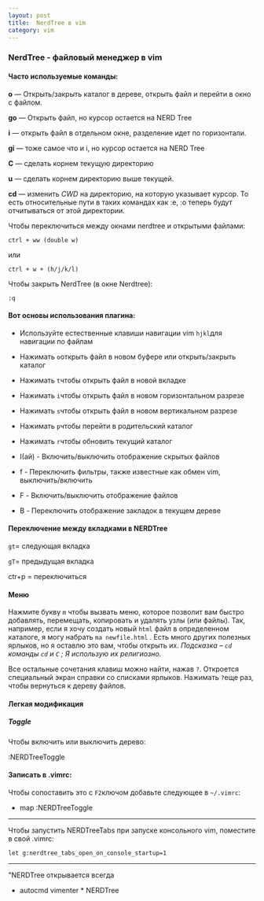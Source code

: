 ```yaml
---
layout: post
title:  NerdTree в vim
category: vim
---
```


### NerdTree - файловый менеджер в vim

#### Часто используемые команды:  
  
**o** — Открыть/закрыть каталог в дереве, открыть файл и перейти в окно с файлом.   

**go** — Открыть файл, но курсор остается на NERD Tree  
  
**i** — открыть файл в отдельном окне, разделение идет по горизонтали.  
  
**gi** — тоже самое что и i, но курсор остается на NERD Tree  
  
**С** — сделать корнем текущую директорию  
  
**u** — сделать корнем директорию выше текущей.  
  
**cd** — изменить _CWD_ на директорию, на которую указывает курсор. То есть относительные пути в таких командах как :e, :o теперь будут отчитываться от этой директории.  

Чтобы переключиться между окнами nerdtree и открытыми файлами:

```
ctrl + ww (double w)
```

или
```
ctrl + w + (h/j/k/l)
```
Чтобы закрыть NerdTree (в окне Nerdtree):
```
:q
```
#### Вот основы использования плагина:

- Используйте естественные клавиши навигации vim `hjkl`для навигации по файлам

- Нажимать `o`открыть файл в новом буфере или открыть/закрыть каталог

- Нажимать `t`чтобы открыть файл в новой вкладке

- Нажимать `i`чтобы открыть файл в новом горизонтальном разрезе

- Нажимать `s`чтобы открыть файл в новом вертикальном разрезе

- Нажимать `p`чтобы перейти в родительский каталог

- Нажимать `r`чтобы обновить текущий каталог

- I(ай) - Включить/выключить отображение скрытых файлов

- f - Переключить фильтры, также известные как обмен vim, выключить/включить

- F - Включить/выключить отображение файлов

- B - Переключить отображение закладок в текущем дереве

#### Переключение между вкладками в NERDTree

`gt`= следующая вкладка

`gT`= предыдущая вкладка

ctr+p = переключиться

#### Меню

Нажмите букву `m` чтобы вызвать меню, которое позволит вам быстро добавлять, перемещать, копировать и удалять узлы (или файлы). Так, например, если я хочу создать новый `html` файл в определенном каталоге, я могу набрать `ma newfile.html` .
Есть много других полезных ярлыков, но я оставлю это вам, чтобы открыть их. _Подсказка – `cd` команды `cd` и `C` ;_ _Я использую их религиозно._

Все остальные сочетания клавиш можно найти, нажав `?`. Откроется специальный экран справки со списками ярлыков. Нажимать `?`еще раз, чтобы вернуться к дереву файлов.

#### **Легкая модификация**

##### Toggle

Чтобы включить или выключить дерево:

:NERDTreeToggle

#### Записать в .vimrc:

Чтобы сопоставить это с `F2`ключом добавьте следующее в `~/.vimrc`:

- map <F2> :NERDTreeToggle<CR>

---

Чтобы запустить NERDTreeTabs при запуске консольного vim, поместите в свой .vimrc:

```
let g:nerdtree_tabs_open_on_console_startup=1
```
---

"NERDTree открывается всегда

- autocmd vimenter * NERDTree


